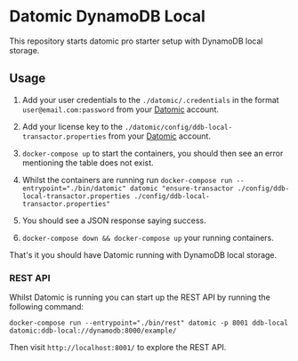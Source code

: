 # Datomic DynamoDB Local
This repository starts datomic pro starter setup with DynamoDB local storage.

## Usage
1. Add your user credentials to the `./datomic/.credentials` in the format `user@email.com:password` from your [Datomic](http://www.datomic.com/get-datomic.html) account.

2. Add your license key to the `./datomic/config/ddb-local-transactor.properties` from your [Datomic](http://www.datomic.com/get-datomic.html) account.

3. `docker-compose up` to start the containers, you should then see an error mentioning the table does not exist.

4. Whilst the containers are running run `docker-compose run --entrypoint="./bin/datomic" datomic "ensure-transactor ./config/ddb-local-transactor.properties ./config/ddb-local-transactor.properties"`

5. You should see a JSON response saying success.

6. `docker-compose down && docker-compose up` your running containers.

That's it you should have Datomic running with DynamoDB local storage.

### REST API

Whilst Datomic is running you can start up the REST API by running the following command:

`docker-compose run --entrypoint="./bin/rest" datomic -p 8001 ddb-local datomic:ddb-local://dynamodb:8000/example/`

Then visit `http://localhost:8001/` to explore the REST API.

